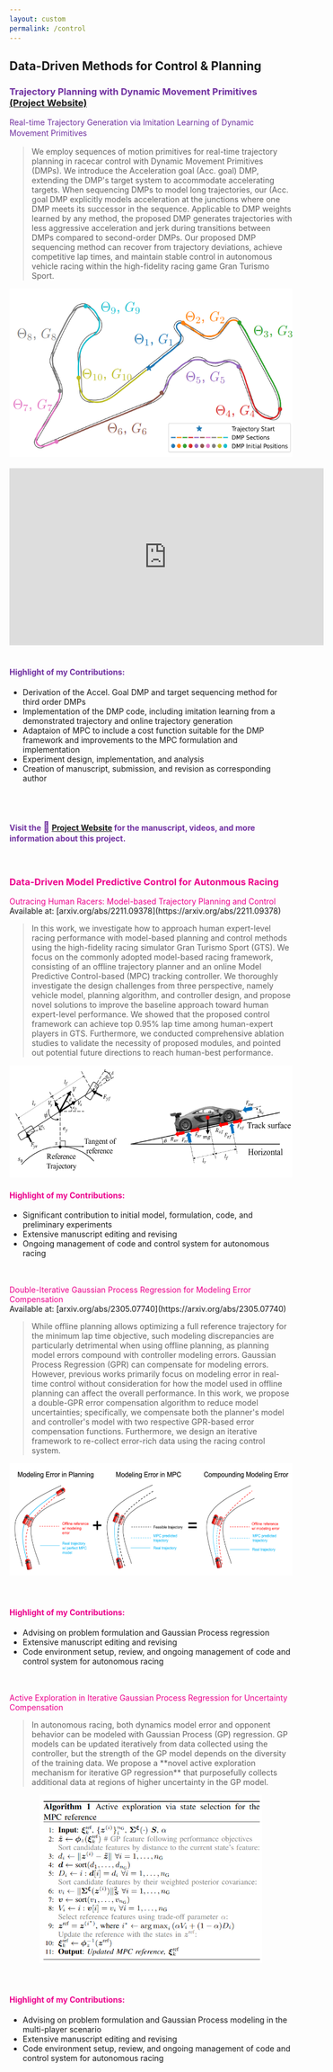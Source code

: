 ```yaml
---
layout: custom
permalink: /control
---
```


## Data-Driven Methods for Control & Planning

### <span style="color:#7030A0;">Trajectory Planning with Dynamic Movement Primitives <a href="https://sites.google.com/berkeley.edu/racingdmp/home">(Project Website)</a></span>

<div class="prof-head" style="margin-left:0px;color:#7030A0;line-height: 14pt;display:block;">
Real-time Trajectory Generation via Imitation Learning of Dynamic Movement Primitives
</div>
<blockquote>
We employ sequences of motion primitives for real-time trajectory planning in racecar control with Dynamic Movement Primitives (DMPs).  We introduce the Acceleration goal (Acc. goal) DMP, extending the DMP's target system to accommodate accelerating targets. When sequencing DMPs to model long trajectories, our (Acc. goal DMP explicitly models acceleration at the junctions where one DMP meets its successor in the sequence. Applicable to DMP weights learned by any method, the proposed DMP generates trajectories with less aggressive acceleration and jerk during transitions between DMPs compared to second-order DMPs. Our proposed DMP sequencing method can recover from trajectory deviations, achieve competitive lap times, and maintain stable control in autonomous vehicle racing within the high-fidelity racing game Gran Turismo Sport.
</blockquote>

<div style="text-align:center;">
<img src="projects/sections.png" height='300' alt="projects"> 
<br>

<br>
<iframe width="560" height="315" src="https://www.youtube.com/embed/8_GEzYPwz4s?modestbranding=1&autohide=1&showinfo=0&controls=1&rel=0" frameborder="0" allowfullscreen></iframe>
</div>
<br>

#### <span style="color:#7030A0;">Highlight of my Contributions:</span>

- Derivation of the Accel. Goal DMP and target sequencing method for third order DMPs
- Implementation of the DMP code, including imitation learning from a demonstrated trajectory and online trajectory generation
- Adaptaion of MPC to include a cost function suitable for the DMP framework and improvements to the MPC formulation and implementation
- Experiment design, implementation, and analysis 
- Creation of manuscript, submission, and revision as corresponding author
<br>
<br>

#### <span style="color:#7030A0;">Visit the <span style="font-size:14pt;color:#7030A0;" class="emoji-text">🔗</span> <a href="https://sites.google.com/berkeley.edu/racingdmp/home">Project Website</a> for the manuscript, videos, and more information about this project.</span>


<br>

### <span style="color:#ec008c;">Data-Driven Model Predictive Control for Autonmous Racing</span>

<div class="prof-head" style="margin-left:0px;color:#ec008c;">
Outracing Human Racers: Model-based Trajectory Planning and Control
</div>
Available at: [arxiv.org/abs/2211.09378](https://arxiv.org/abs/2211.09378)
<blockquote>
In this work, we investigate how to approach human expert-level racing performance with model-based planning and control methods using the high-fidelity racing simulator Gran Turismo Sport (GTS). We focus on the commonly adopted model-based racing framework, consisting of an offline trajectory planner and an online Model Predictive Control-based (MPC) tracking controller. We thoroughly investigate the design challenges from three perspective, namely vehicle model, planning algorithm, and controller design, and propose novel solutions to improve the baseline approach toward human expert-level performance. We showed that the proposed control framework can achieve top 0.95% lap time among human-expert players in GTS. Furthermore, we conducted comprehensive ablation studies to validate the necessity of proposed modules, and pointed out potential future directions to reach human-best performance. 
</blockquote>


<div style="text-align:center">
<img src="projects/vehiclediagram.png" height='200' alt="projects"> 
</div>

#### <span style="color:#ec008c;">Highlight of my Contributions:</span>

- Significant contribution to initial model, formulation, code, and preliminary experiments
- Extensive manuscript editing and revising
- Ongoing management of code and control system for autonomous racing
<br>


<br>

<div class="prof-head" style="margin-left:0px;color:#ec008c;">
Double-Iterative Gaussian Process Regression for Modeling Error Compensation 
</div>
Available at: [arxiv.org/abs/2305.07740](https://arxiv.org/abs/2305.07740)
<blockquote>
 While offline planning allows optimizing a full reference trajectory for the minimum lap time objective, such modeling discrepancies are particularly detrimental when using offline planning, as planning model errors compound with controller modeling errors. Gaussian Process Regression (GPR) can compensate for modeling errors. However, previous works primarily focus on modeling error in real-time control without consideration for how the model used in offline planning can affect the overall performance. In this work, we propose a double-GPR error compensation algorithm to reduce model uncertainties; specifically, we compensate both the planner's model and controller's model with two respective GPR-based error compensation functions. Furthermore, we design an iterative framework to re-collect error-rich data using the racing control system.
</blockquote>


<div style="text-align:center">
<img src="projects/doublegpr.png" height='200' alt="projects"> 
</div>
<br><br>

#### <span style="color:#ec008c;">Highlight of my Contributions:</span>

- Advising on problem formulation and Gaussian Process regression 
- Extensive manuscript editing and revising
- Code environment setup, review, and ongoing management of code and control system for autonomous racing
<br>
<br>

<div class="prof-head" style="margin-left:0px;color:#ec008c;">
Active Exploration in Iterative Gaussian Process Regression for Uncertainty Compensation
</div>
<blockquote>
In autonomous racing, both dynamics model error and opponent behavior can be modeled with Gaussian Process (GP) regression. GP models can be updated iteratively from data collected using the controller, but the strength of the GP model depends on the diversity of the training data. We propose a **novel active exploration mechanism for iterative GP regression** that purposefully collects additional data at regions of higher uncertainty in the GP model.
</blockquote>
<div style="text-align:center">
<img src="projects/exploration.png" height='300' alt="projects"> 
</div>
<br><br>

#### <span style="color:#ec008c;">Highlight of my Contributions:</span>

- Advising on problem formulation and Gaussian Process modeling in the multi-player scenario 
- Extensive manuscript editing and revising
- Code environment setup, review, and ongoing management of code and control system for autonomous racing
<br>
<br>
